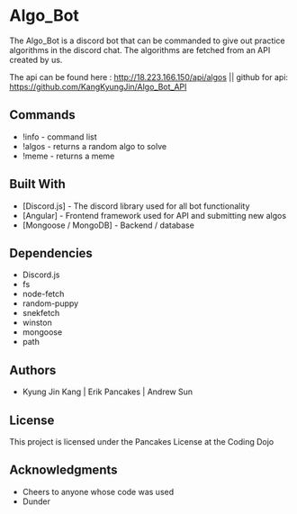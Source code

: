 # Algo_Bot

The Algo_Bot is a discord bot that can be commanded to give out practice algorithms in the discord chat. The algorithms are fetched from an API created by us. 

The api can be found here : http://18.223.166.150/api/algos || github for api: https://github.com/KangKyungJin/Algo_Bot_API

## Commands

* !info - command list
* !algos - returns a random algo to solve
* !meme - returns a meme

## Built With

* [Discord.js] - The discord library used for all bot functionality
* [Angular] - Frontend framework used for API and submitting new algos
* [Mongoose / MongoDB] - Backend / database

## Dependencies

* Discord.js
* fs
* node-fetch
* random-puppy
* snekfetch
* winston
* mongoose
* path

## Authors

* Kyung Jin Kang | Erik Pancakes | Andrew Sun 

## License

This project is licensed under the Pancakes License at the Coding Dojo

## Acknowledgments

* Cheers to anyone whose code was used
* Dunder

